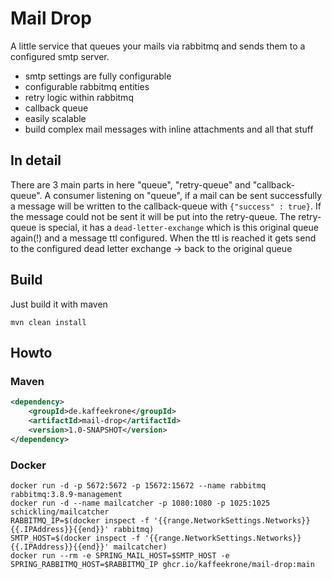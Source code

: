 # Mail Drop

A little service that queues your mails via rabbitmq and sends them to a configured smtp server.

- smtp settings are fully configurable
- configurable rabbitmq entities
- retry logic within rabbitmq
- callback queue
- easily scalable
- build complex mail messages with inline attachments and all that stuff
 

## In detail

There are 3 main parts in here "queue", "retry-queue" and "callback-queue".
A consumer listening on "queue", 
if a mail can be sent successfully a message will be written to the callback-queue with `{"success" : true}`.
If the message could not be sent it will be put into the retry-queue. 
The retry-queue is special, it has a `dead-letter-exchange` which is this original queue again(!) and a message ttl configured. 
When the ttl is reached it gets send to the configured dead letter exchange -> back to the original queue


## Build

Just build it with maven

```
mvn clean install
```

## Howto

### Maven

```xml
<dependency>
    <groupId>de.kaffeekrone</groupId>
    <artifactId>mail-drop</artifactId>
    <version>1.0-SNAPSHOT</version>
</dependency>
```

### Docker

```
docker run -d -p 5672:5672 -p 15672:15672 --name rabbitmq rabbitmq:3.8.9-management
docker run -d --name mailcatcher -p 1080:1080 -p 1025:1025 schickling/mailcatcher
RABBITMQ_IP=$(docker inspect -f '{{range.NetworkSettings.Networks}}{{.IPAddress}}{{end}}' rabbitmq)
SMTP_HOST=$(docker inspect -f '{{range.NetworkSettings.Networks}}{{.IPAddress}}{{end}}' mailcatcher)
docker run --rm -e SPRING_MAIL_HOST=$SMTP_HOST -e SPRING_RABBITMQ_HOST=$RABBITMQ_IP ghcr.io/kaffeekrone/mail-drop:main
```
